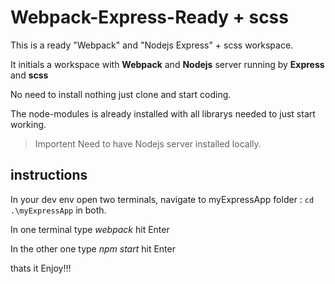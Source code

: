 # Webpack-Express-Ready + scss

This is a ready "Webpack" and "Nodejs Express" + scss workspace.

It initials a workspace with **Webpack** and **Nodejs** server running by **Express** and **scss**

No need to install nothing just clone and start coding.

The node-modules is already installed with all librarys needed to just start working.

>Importent Need to have Nodejs server installed locally.

## instructions

In your dev env open two terminals, navigate to myExpressApp folder : ```` cd .\myExpressApp ````  in both.

In one terminal type *webpack* hit Enter

In the other one type *npm start* hit Enter

thats it Enjoy!!! 
